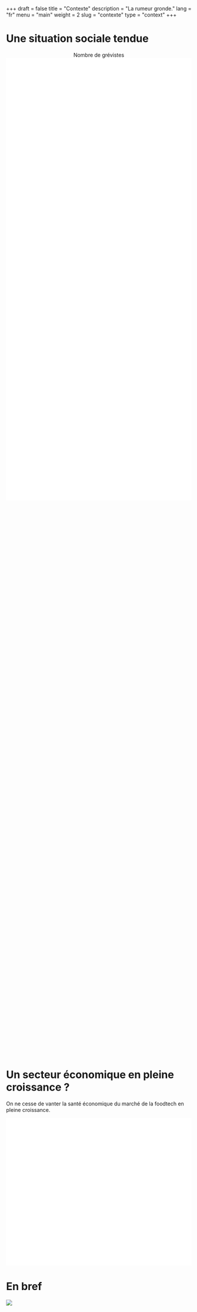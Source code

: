 +++
draft = false
title = "Contexte"
description = "La rumeur gronde."
lang = "fr"
menu = "main"
weight = 2
slug = "contexte"
type = "context"
+++ 
<!-- amCharts javascript sources -->
<script type="text/javascript" src="https://www.amcharts.com/lib/3/amcharts.js"></script>
<script type="text/javascript" src="https://www.amcharts.com/lib/3/serial.js"></script>
<script type="text/javascript" src="https://www.amcharts.com/lib/3/themes/light.js"></script>
<script src="amcharts/plugins/responsive/responsive.min.js" type="text/javascript"></script>
<script src="https://www.amcharts.com/lib/3/ammap.js"></script>
<script src="https://www.amcharts.com/lib/3/maps/js/worldHigh.js"></script>
<script src="https://www.amcharts.com/lib/3/plugins/export/export.min.js"></script>
<link rel="stylesheet" href="https://www.amcharts.com/lib/3/plugins/export/export.css" type="text/css" media="all" />
<script src="https://www.amcharts.com/lib/3/themes/light.js"></script>

<!-- amCharts javascript code -->
<script type="text/javascript", src="/charts.js"></script>
<script type="text/javascript", src="/maps.js"></script>

# Une situation sociale tendue

<div >
    <center>
    Nombre de grévistes
    </center>
</div>
<div class = "graph-container">
    <div class= "graph-column colum-one">
            <div  id="line" style="width: 100%; height: 400px; background-color: #FFFFFF;" >
            </div>
        </div>
    <div class= "graph-column colum-two">
            <div id="lineSec" style="width: 100%; height: 400px; background-color: #FFFFFF;" > 
            </div>
        </div>
    <div class= "graph-column colum-three">
            <div id="lineThird" style="width: 100%; height: 400px; background-color: #FFFFFF;" > 
            </div>
        </div>
  </div>

<div class = "graph-container">
    <div class= "graph-column colum-one">
        <div id="map" style="width: 100%; height: 500px;" > </div>
        </div>
    <div class= "graph-column colum-two">
         <div id="map2" style="width: 100%; height: 500px;" > </div>
        </div>
    <div class= "graph-column colum-three">
         <div id="map3" style="width: 100%; height: 500px;" > </div>
        </div>
  </div>




# Un secteur économique en pleine croissance ?

On ne cesse de vanter la santé économique du marché de la foodtech en pleine croissance.


<div id="chartdiv1" style="width: 100%; height: 400px; background-color: #FFFFFF;" ></div>


# En bref

<img src = "/images/context/comic.png" class = "img-responsive">

